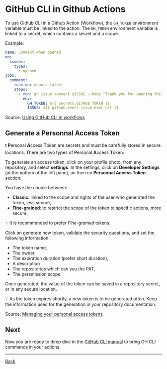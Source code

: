 # GitHub CLI in Github Actions

To use Github CLI in a Github Action (Workflow), the `GH_TOKEN` environment variable must be linked to the action. The `GH_TOKEN` environment variable is linked to a secret, which contains a secret and a scope.

Example:
```yaml
name: Comment when opened
on:
  issues:
    types:
      - opened
jobs:
  comment:
    runs-on: ubuntu-latest
    steps:
      - run: gh issue comment $ISSUE --body "Thank you for opening this issue!"
        env:
          GH_TOKEN: ${{ secrets.GITHUB_TOKEN }}
          ISSUE: ${{ github.event.issue.html_url }}
```

Source: [Using GitHub CLI in workflows](https://docs.github.com/en/actions/using-workflows/using-github-cli-in-workflows)

## Generate a Personnal Access Token

❗ **P**ersonal **A**ccess **T**oken are secrets and must be carefully stored in secure locations.
There are two types of **P**ersonal **A**ccess **T**oken:

To generate an access token, click on your profile photo, from any repository, and select **settings**. In the settings, click on **Developer Settings** (at the bottom of the left pane), an then on **Personnal Access Token** section.

You have the choice between:

- **Classic**: linked to the scope and rights of the user who generated the token, less secure,
- **Fine-grained**: to restrict the scope of the token to specific actions, more secure.

💡 It is recommended to prefer *Fine-grained* tokens.

Click on generate new token, validate the security questions, and set the following information:

- The token name,
- The owner,
- The expiration duration (prefer short duration),
- A description 
- The repositories which can you the PAT,
- The persmission scope

Once generated, the value of the token can be saved in a repository secret, or in any secure location.

💡 As the token expires shortly, a new token is to be generated often. Keep the information used for the generation in your repository documentation.

Source: [Managing your personal access tokens](https://docs.github.com/en/authentication/keeping-your-account-and-data-secure/managing-your-personal-access-tokens)

## Next

Now you are ready to deep dive in the [GitHub CLI manual](https://cli.github.com/manual/) to bring GH CLI commands in your actions.

---

[Back](../README.md)
